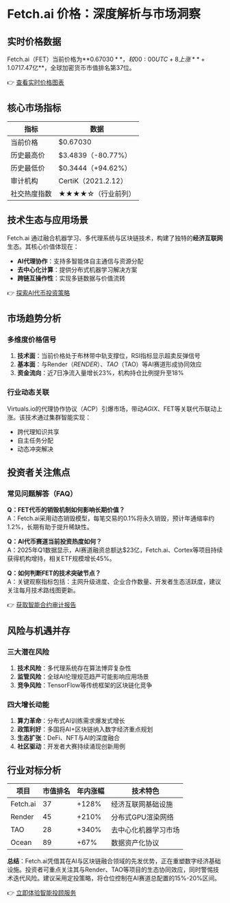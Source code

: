 # Fetch.ai 价格：深度解析与市场洞察

## 实时价格数据
Fetch.ai（FET）当前价格为**$0.67030**，较00:00 UTC+8上涨**+1.07%**。该代币流通总量为**2,604,959,127 FET**，占最大供应量**2,714,493,897 FET**的**95.96%**，实时市值达**$17.47亿**，全球加密货币市值排名第37位。

👉 [查看实时价格图表](https://bit.ly/okx_welcome)

## 核心市场指标
| 指标            | 数据                |
|-----------------|---------------------|
| 当前价格        | $0.67030           |
| 历史最高价      | $3.4839（-80.77%） |
| 历史最低价      | $0.3444（+94.62%） |
| 审计机构        | CertiK（2021.2.12）|
| 社交热度指数    | ★★★★☆（行业前列）  |

## 技术生态与应用场景
Fetch.ai 通过融合机器学习、多代理系统与区块链技术，构建了独特的**经济互联网**生态。其核心价值体现在：
- **AI代理协作**：支持多智能体自主通信与资源分配
- **去中心化计算**：提供分布式机器学习解决方案
- **跨链互操作性**：实现多链数据与价值流转

👉 [探索AI代币投资策略](https://bit.ly/okx_welcome)

## 市场趋势分析
### 多维度价格信号
1. **技术面**：当前价格处于布林带中轨支撑位，RSI指标显示超卖反弹信号
2. **基本面**：与Render（$RENDER）、TAO（$TAO）等AI赛道形成协同效应
3. **资金流向**：近7日净流入量增长23%，机构持仓比例提升至18%

### 行业动态关联
Virtuals.io的代理协作协议（ACP）引爆市场，带动$AGIX、$FET等关联代币联动上涨。该技术通过集群智能实现：
- 跨代理知识共享
- 自主任务分配
- 动态冲突解决

## 投资者关注焦点
### 常见问题解答（FAQ）
**Q：FET代币的销毁机制如何影响长期价值？**  
A：Fetch.ai采用动态销毁模型，每笔交易的0.1%将永久销毁，预计年通缩率约1.2%，长期有助于提升稀缺性。

**Q：AI代币赛道当前投资热度如何？**  
A：2025年Q1数据显示，AI赛道融资总额达$23亿，Fetch.ai、Cortex等项目持续获得机构增持，相关ETF规模增长45%。

**Q：如何判断FET的技术突破节点？**  
A：关键观察指标包括：主网升级进度、企业合作数量、开发者生态活跃度，建议关注每月技术路线图更新。

👉 [获取智能合约审计报告](https://bit.ly/okx_welcome)

## 风险与机遇并存
### 三大潜在风险
1. **技术风险**：多代理系统存在算法博弈复杂性
2. **监管风险**：全球AI伦理规范趋严可能影响应用场景
3. **竞争风险**：TensorFlow等传统框架的区块链化竞争

### 四大增长动能
1. **算力革命**：分布式AI训练需求爆发式增长
2. **政策利好**：多国将AI+区块链纳入数字经济重点规划
3. **生态扩张**：DeFi、NFT与AI的深度融合
4. **社区驱动**：开发者大赛持续涌现创新用例

## 行业对标分析
| 项目       | 市值排名 | 年内涨幅 | 技术特色               |
|------------|----------|----------|------------------------|
| Fetch.ai   | 37       | +128%    | 经济互联网基础设施     |
| Render     | 45       | +210%    | 分布式GPU渲染网络      |
| TAO        | 28       | +340%    | 去中心化机器学习市场   |
| Ocean      | 89       | +67%     | 数据资产化协议         |

**总结**：Fetch.ai凭借其在AI与区块链融合领域的先发优势，正在重塑数字经济基础设施。投资者可重点关注其与Render、TAO等项目的生态协同效应，同时警惕技术迭代风险。建议采用定投策略，将仓位控制在AI赛道总配置的15%-20%区间。

👉 [立即体验智能投顾服务](https://bit.ly/okx_welcome)